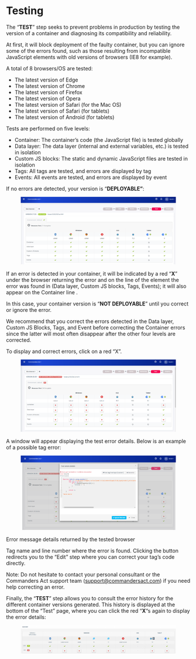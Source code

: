 # Testing

The “**TEST**” step seeks to prevent problems in production by testing the version of a container and diagnosing its compatibility and reliability.

At first, it will block deployment of the faulty container, but you can ignore some of the errors found, such as those resulting from incompatible JavaScript elements with old versions of browsers (IE8 for example).

A total of 8 browsers/OS are tested:

* The latest version of Edge
* The latest version of Chrome
* The latest version of Firefox
* The latest version of Opera
* The latest version of Safari (for the Mac OS)
* &#x20;The latest version of Safari (for tablets)
* The latest version of Android (for tablets)

Tests are performed on five levels:

* Container: The container’s code (the JavaScript file) is tested globally
* Data layer: The data layer (internal and external variables, etc.) is tested in isolation
* Custom JS blocks: The static and dynamic JavaScript files are tested in isolation
* Tags: All tags are tested, and errors are displayed by tag
* Events: All events are tested, and errors are displayed by event

If no errors are detected, your version is “**DEPLOYABLE”**:

<figure><img src="../../../../../../../.gitbook/assets/image (108) (1).png" alt=""><figcaption></figcaption></figure>

If an error is detected in your container, it will be indicated by a red “**X**” under the browser returning the error and on the line of the element  the error was found in (Data layer, Custom JS blocks, Tags, Events); it will also appear on the Container line .

In this case, your container version is “**NOT DEPLOYABLE**” until you correct or ignore the error.

We recommend that you correct the errors detected in the Data layer, Custom JS Blocks, Tags, and Event before correcting the Container errors since the latter will most often disappear after the other four levels are corrected.

To display and correct errors, click on a red “X”.

<figure><img src="../../../../../../../.gitbook/assets/image (7) (2).png" alt=""><figcaption></figcaption></figure>

A window will appear displaying the test error details. Below is an example of a possible tag error:

<figure><img src="../../../../../../../.gitbook/assets/image (31).png" alt=""><figcaption></figcaption></figure>

Error message details returned by the tested browser

Tag name and line number where the error is found. Clicking the button redirects you to the “Edit” step where you can correct your tag’s code directly.

Note: Do not hesitate to contact your personal consultant or the Commanders Act support team (support@commandersact.com) if you need help correcting an error.

Finally, the “**TEST**” step allows you to consult the error history for the different container versions generated. This history is displayed at the bottom of the “Test” page, where you can click the red “**X**“s again to display the error details:

<figure><img src="../../../../../../../.gitbook/assets/image (101).png" alt=""><figcaption></figcaption></figure>

